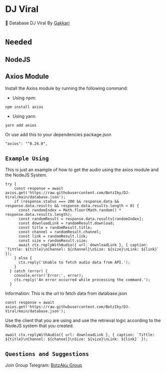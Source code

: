 # DJ Viral
📁 Database DJ Viral
By [Gakkari](https://t.me/Gakkari)

# ```Needed```
## NodeJS
## Axios Module
Install the Axios module by running the following command:
- Using npm:
```
npm install axios
```
- Using yarn:
```
yarn add axios
```
Or use add this to your dependencies package.json
```
"axios": "^0.24.0",
```
## ```Example Using```
This is just an example of how to get the audio using the axios module and the NodeJS System.
```
try {
    const response = await axios.get('https://raw.githubusercontent.com/BotzIky/DJ-Viral/main/database.json');
    if (response.status === 200 && response.data && response.data.results && response.data.results.length > 0) {
      const randomIndex = Math.floor(Math.random() * response.data.results.length);
      const randomResult = response.data.results[randomIndex];
      const downloadLink = randomResult.download;
      const title = randomResult.title;
      const channel = randomResult.channel;
      const link = randomResult.link;
      const size = randomResult.size;
      await ctx.replyWithAudio({ url: downloadLink }, { caption: `Tittle: ${title}\nChannel: ${channel}\nSize: ${size}\nLink: ${link}` });
    } else {
      ctx.reply('Unable to fetch audio data from API.');
    }
  } catch (error) {
    console.error('Error:', error);
    ctx.reply('An error occurred while processing the command.');
  }
```
Information: 
This is the url to fetch data from database.json
```
const response = await axios.get('https://raw.githubusercontent.com/BotzIky/DJ-Viral/main/database.json');
```
Use the client that you are using and use the retrieval logic according to the NodeJS system that you created.
```
await ctx.replyWithAudio({ url: downloadLink }, { caption: `Tittle: ${title}\nChannel: ${channel}\nSize: ${size}\nLink: ${link}` });
```
## ```Questions and Suggestions```
Join Group Telegram: [BotzAku Group](https://t.me/Botz_Aku)
